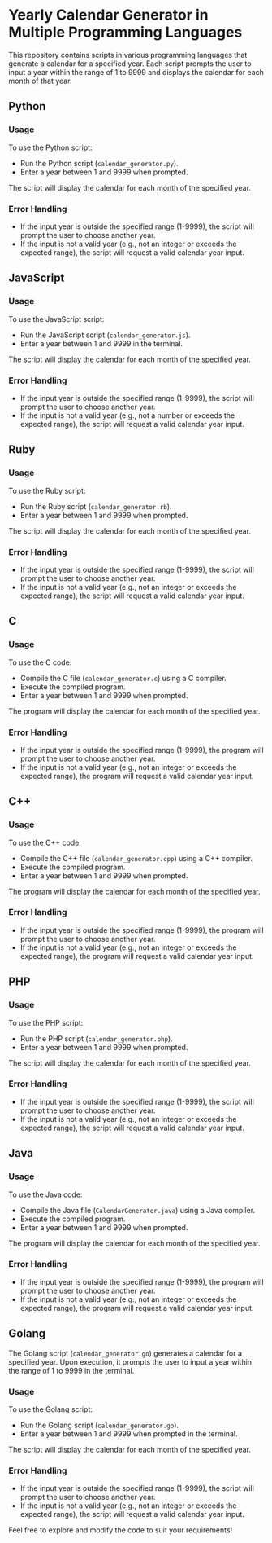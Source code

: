 # Yearly Calendar Generator in Multiple Programming Languages

This repository contains scripts in various programming languages that generate a calendar for a specified year. Each script prompts the user to input a year within the range of 1 to 9999 and displays the calendar for each month of that year.

## Python
### Usage
To use the Python script:
- Run the Python script (`calendar_generator.py`).
- Enter a year between 1 and 9999 when prompted.

The script will display the calendar for each month of the specified year.

### Error Handling
- If the input year is outside the specified range (1-9999), the script will prompt the user to choose another year.
- If the input is not a valid year (e.g., not an integer or exceeds the expected range), the script will request a valid calendar year input.

## JavaScript
### Usage
To use the JavaScript script:
- Run the JavaScript script (`calendar_generator.js`).
- Enter a year between 1 and 9999 in the terminal.

The script will display the calendar for each month of the specified year.

### Error Handling
- If the input year is outside the specified range (1-9999), the script will prompt the user to choose another year.
- If the input is not a valid year (e.g., not a number or exceeds the expected range), the script will request a valid calendar year input.

## Ruby
### Usage
To use the Ruby script:
- Run the Ruby script (`calendar_generator.rb`).
- Enter a year between 1 and 9999 when prompted.

The script will display the calendar for each month of the specified year.

### Error Handling
- If the input year is outside the specified range (1-9999), the script will prompt the user to choose another year.
- If the input is not a valid year (e.g., not an integer or exceeds the expected range), the script will request a valid calendar year input.

## C
### Usage
To use the C code:
- Compile the C file (`calendar_generator.c`) using a C compiler.
- Execute the compiled program.
- Enter a year between 1 and 9999 when prompted.

The program will display the calendar for each month of the specified year.

### Error Handling
- If the input year is outside the specified range (1-9999), the program will prompt the user to choose another year.
- If the input is not a valid year (e.g., not an integer or exceeds the expected range), the program will request a valid calendar year input.

## C++
### Usage
To use the C++ code:
- Compile the C++ file (`calendar_generator.cpp`) using a C++ compiler.
- Execute the compiled program.
- Enter a year between 1 and 9999 when prompted.

The program will display the calendar for each month of the specified year.

### Error Handling
- If the input year is outside the specified range (1-9999), the program will prompt the user to choose another year.
- If the input is not a valid year (e.g., not an integer or exceeds the expected range), the program will request a valid calendar year input.

## PHP
### Usage
To use the PHP script:
- Run the PHP script (`calendar_generator.php`).
- Enter a year between 1 and 9999 when prompted.

The script will display the calendar for each month of the specified year.

### Error Handling
- If the input year is outside the specified range (1-9999), the script will prompt the user to choose another year.
- If the input is not a valid year (e.g., not an integer or exceeds the expected range), the script will request a valid calendar year input.

## Java
### Usage
To use the Java code:
- Compile the Java file (`CalendarGenerator.java`) using a Java compiler.
- Execute the compiled program.
- Enter a year between 1 and 9999 when prompted.

The program will display the calendar for each month of the specified year.

### Error Handling
- If the input year is outside the specified range (1-9999), the program will prompt the user to choose another year.
- If the input is not a valid year (e.g., not an integer or exceeds the expected range), the program will request a valid calendar year input.

## Golang
The Golang script (`calendar_generator.go`) generates a calendar for a specified year. Upon execution, it prompts the user to input a year within the range of 1 to 9999 in the terminal.

### Usage
To use the Golang script:
- Run the Golang script (`calendar_generator.go`).
- Enter a year between 1 and 9999 when prompted in the terminal.

The script will display the calendar for each month of the specified year.

### Error Handling
- If the input year is outside the specified range (1-9999), the script will prompt the user to choose another year.
- If the input is not a valid year (e.g., not an integer or exceeds the expected range), the script will request a valid calendar year input.

Feel free to explore and modify the code to suit your requirements!

